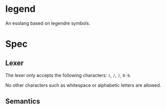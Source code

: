 # legend
 An esolang based on legendre symbols.

# Spec

## Lexer

The lexer only accepts the following characters:
 `(`, `/`, `)`, `0-9`.
 
 No other characters such as whitespace or alphabetic letters are allowed.
 
 ## Semantics
